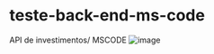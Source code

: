 # teste-back-end-ms-code
API de investimentos/ MSCODE
![image](https://github.com/AndreBredofw/teste-back-end-ms-code/assets/90481786/4c4ab2e2-d407-4fdb-853f-ba922abdd426)
